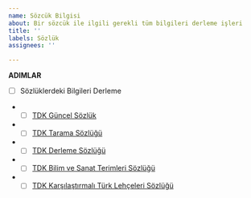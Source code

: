 ```yaml
---
name: Sözcük Bilgisi
about: Bir sözcük ile ilgili gerekli tüm bilgileri derleme işleri
title: ''
labels: Sözlük
assignees: ''

---
```


**ADIMLAR**

- [ ] Sözlüklerdeki Bilgileri Derleme
- - [ ] [TDK Güncel Sözlük](https://sozluk.gov.tr/)
- - [ ] [TDK Tarama Sözlüğü](https://sozluk.gov.tr/)
- - [ ] [TDK Derleme Sözlüğü](https://sozluk.gov.tr/)
- - [ ] [TDK Bilim ve Sanat Terimleri Sözlüğü](https://sozluk.gov.tr/)
- - [ ] [TDK Karşılaştırmalı Türk Lehçeleri Sözlüğü](https://sozluk.gov.tr/)
